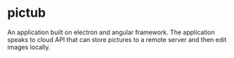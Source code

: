 # pictub
An application built on electron and angular framework. The application speaks to cloud API that can store pictures to a remote server and then edit images locally.
